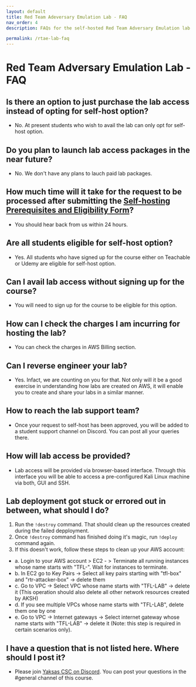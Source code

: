 ```yaml
---
layout: default
title: Red Team Adeversary Emulation Lab - FAQ
nav_order: 4
description: FAQs for the self-hosted Red Team Adversary Emulation lab  

permalink: /rtae-lab-faq
---
```

# Red Team Adversary Emulation Lab - FAQ

## Is there an option to just purchase the lab access instead of opting for self-host option?
- No. At present students who wish to avail the lab can only opt for self-host option. 

## Do you plan to launch lab access packages in the near future?
- No. We don't have any plans to lauch paid lab packages.

## How much time will it take for the request to be processed after submitting the [Self-hosting Prerequisites and Eligibility Form](https://ykrt.in/RTAELabForm)?
- You should hear back from us within 24 hours.

## Are all students eligible for self-host option?
- Yes. All students who have signed up for the course either on Teachable or Udemy are eligible for self-host option.

## Can I avail lab access without signing up for the course?
- You will need to sign up for the course to be eligible for this option. 

## How can I check the charges I am incurring for hosting the lab?
- You can check the charges in AWS Billing section.

## Can I reverse engineer your lab?
- Yes. Infact, we are counting on you for that. Not only will it be a good exercise in understanding how labs are created on AWS, it will enable you to create and share your labs in a similar manner.

## How to reach the lab support team?
- Once your request to self-host has been approved, you will be added to a student support channel on Discord. You can post all your queries there.

## How will lab access be provided?
- Lab access will be provided via browser-based interface. Through this interface you will be able to access a pre-configured Kali Linux machine via both, GUI and SSH.

## Lab deployment got stuck or errored out in between, what should I do?

1. Run the ```!destroy``` command. That should clean up the resources created during the failed depployment. 
2. Once ```!destroy``` command has finished doing it's magic, run ```!deploy``` command again.
3. If this doesn't work, follow these steps to clean up your AWS account:
- a. Login to your AWS account > EC2 - > Terminate all running instances whose name starts with "TFL-". Wait for instances to terminate.
- b. In EC2 go to Key Pairs -> Select all key pairs starting with "tfl-box" and "rtr-attacker-box" -> delete them
- c. Go to VPC -> Select VPC whose name starts with "TFL-LAB" -> delete it (This operation should also delete all other network resources created by AKSH)
- d. If you see multiple VPCs whose name starts with "TFL-LAB", delete them one by one
- e. Go to VPC -> Internet gateways -> Select internet gateway whose name starts with "TFL-LAB" -> delete it (Note: this step is required in certain scenarios only).

## I have a question that is not listed here. Where should I post it?
- Please join [Yaksas CSC on Discord](https://ykrt.in/discord). You can post your questions in the #general channel of this course.
